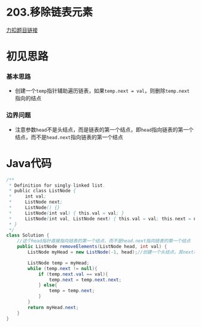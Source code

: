 # 203.移除链表元素

[力扣题目链接](https://leetcode-cn.com/problems/remove-linked-list-elements/)


# 初见思路

### 基本思路
- 创建一个`temp`指针辅助遍历链表，如果`temp.next = val`，则删除`temp.next`指向的结点
### 边界问题
- 注意参数`head`不是头结点，而是链表的第一个结点，即`head`指向链表的第一个结点，而不是`head.next`指向链表的第一个结点


# Java代码
```java
/**
 * Definition for singly-linked list.
 * public class ListNode {
 *     int val;
 *     ListNode next;
 *     ListNode() {}
 *     ListNode(int val) { this.val = val; }
 *     ListNode(int val, ListNode next) { this.val = val; this.next = next; }
 * }
 */
class Solution {
    //这个head指针直接指向链表的第一个结点，而不是head.next指向链表的第一个结点
    public ListNode removeElements(ListNode head, int val) {
        ListNode myHead = new ListNode(-1, head);//创建一个头结点，其next域指向链表的第一个结点

        ListNode temp = myHead;
        while (temp.next != null){
            if (temp.next.val == val){
                temp.next = temp.next.next;
            } else{
                temp = temp.next;
            }
        }
        return myHead.next;
    }
}
```